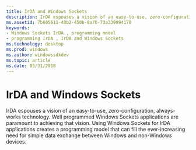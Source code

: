 ```yaml
---
title: IrDA and Windows Sockets
description: IrDA espouses a vision of an easy-to-use, zero-configuration, always-works technology.
ms.assetid: 7b605611-48b2-450b-8a7b-73a339994170
keywords:
- Windows Sockets IrDA , programming model
- programming IrDA , IrDA and Windows Sockets
ms.technology: desktop
ms.prod: windows
ms.author: windowssdkdev
ms.topic: article
ms.date: 05/31/2018
---
```


# IrDA and Windows Sockets

IrDA espouses a vision of an easy-to-use, zero-configuration, always-works technology. Well programmed Windows Sockets applications are paramount to achieving that vision. Using Windows Sockets for IrDA applications creates a programming model that can fill the ever-increasing need for simple data exchange between Windows and non-Windows devices.

 

 




